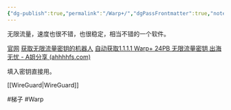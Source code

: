 ```yaml
---
{"dg-publish":true,"permalink":"/Warp+/","dgPassFrontmatter":true,"noteIcon":""}
---
```



无限流量，速度也很不错，也很稳定，相当不错的一个软件。

[官网](https://1.1.1.1/)
[获取无限流量密钥的机器人](https://t.me/generatewarpplusbot)
[自动获取1.1.1.1 Warp+ 24PB 无限流量密钥 出海无忧 - A姐分享 (ahhhhfs.com)](https://www.ahhhhfs.com/40632/)

填入密钥直接用。

[[WireGuard\|WireGuard]]




#梯子 #Warp
